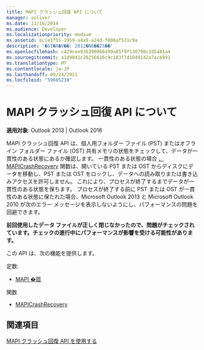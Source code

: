 ```yaml
---
title: MAPI クラッシュ回復 API について
manager: soliver
ms.date: 11/16/2014
ms.audience: Developer
ms.localizationpriority: medium
ms.assetid: bc1e1f55-1959-a4a9-a24d-f006af531c9a
description: '�ŏI�X�V��: 2012�N6��25��'
ms.openlocfilehash: c429cee936390066499a85f9f130790c105481a4
ms.sourcegitcommit: a1d9041c20256616c9c183f7d1049142a7ac6991
ms.translationtype: MT
ms.contentlocale: ja-JP
ms.lasthandoff: 09/24/2021
ms.locfileid: "59605238"
---
```

# <a name="about-the-mapi-crash-recovery-api"></a>MAPI クラッシュ回復 API について

  
  
**適用対象**: Outlook 2013 | Outlook 2016 
  
MAPI クラッシュ回復 API は、個人用フォルダー ファイル (PST) またはオフライン フォルダー ファイル (OST) 共有メモリの状態をチェックして、データが一貫性のある状態にあるか確認します。 一貫性のある状態の場合 [、MAPICrashRecovery](mapicrashrecovery.md) 関数は、開いている PST または OST からディスクにデータを移動し、PST または OST をロックし、データへの読み取りまたは書き込みアクセスを許可しません。 これにより、プロセスが終了するまでデータが一貫性のある状態を保ちます。 プロセスが終了する前に PST または OST が一貫性のある状態に保たれた場合、Microsoft Outlook 2013 と Microsoft Outlook 2010 が次のエラー メッセージを表示しないようにし、パフォーマンスの問題を回避できます。 
  
 **前回使用したデータ ファイルが正しく閉じなかったので、問題がチェックされています。チェックの進行中にパフォーマンスが影響を受ける可能性があります。**
  
この API は、次の機能を提供します。
  
定数:
  
- [MAPI �萔](mapi-constants.md)
    
関数
  
- [MAPICrashRecovery](mapicrashrecovery.md)
    
## <a name="see-also"></a>関連項目



[MAPI クラッシュ回復 API を使用する](how-to-use-the-mapi-crash-recovery-api.md)

